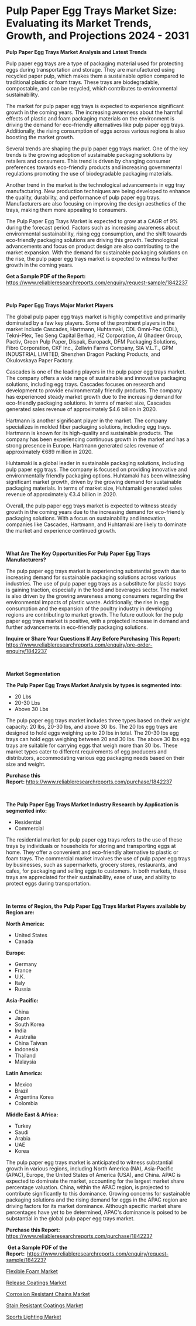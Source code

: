 <p><h1>Pulp Paper Egg Trays Market Size: Evaluating its Market Trends, Growth, and Projections 2024 - 2031</h1></p><p><strong>Pulp Paper Egg Trays Market Analysis and Latest Trends</strong></p>
<p><p>Pulp paper egg trays are a type of packaging material used for protecting eggs during transportation and storage. They are manufactured using recycled paper pulp, which makes them a sustainable option compared to traditional plastic or foam trays. These trays are biodegradable, compostable, and can be recycled, which contributes to environmental sustainability.</p><p>The market for pulp paper egg trays is expected to experience significant growth in the coming years. The increasing awareness about the harmful effects of plastic and foam packaging materials on the environment is driving the demand for eco-friendly alternatives like pulp paper egg trays. Additionally, the rising consumption of eggs across various regions is also boosting the market growth. </p><p>Several trends are shaping the pulp paper egg trays market. One of the key trends is the growing adoption of sustainable packaging solutions by retailers and consumers. This trend is driven by changing consumer preferences towards eco-friendly products and increasing governmental regulations promoting the use of biodegradable packaging materials.</p><p>Another trend in the market is the technological advancements in egg tray manufacturing. New production techniques are being developed to enhance the quality, durability, and performance of pulp paper egg trays. Manufacturers are also focusing on improving the design aesthetics of the trays, making them more appealing to consumers.</p><p>The Pulp Paper Egg Trays Market is expected to grow at a CAGR of 9% during the forecast period. Factors such as increasing awareness about environmental sustainability, rising egg consumption, and the shift towards eco-friendly packaging solutions are driving this growth. Technological advancements and focus on product design are also contributing to the market expansion. With the demand for sustainable packaging solutions on the rise, the pulp paper egg trays market is expected to witness further growth in the coming years.</p></p>
<p><strong>Get a Sample PDF of the Report:&nbsp;</strong> <a href="https://www.reliableresearchreports.com/enquiry/request-sample/1842237">https://www.reliableresearchreports.com/enquiry/request-sample/1842237</a></p>
<p>&nbsp;</p>
<p><strong>Pulp Paper Egg Trays Major Market Players</strong></p>
<p><p>The global pulp paper egg trays market is highly competitive and primarily dominated by a few key players. Some of the prominent players in the market include Cascades, Hartmann, Huhtamaki, CDL Omni-Pac (CDL), Tekni-Plex, Teo Seng Capital Berhad, HZ Corporation, Al Ghadeer Group, Pactiv, Green Pulp Paper, Dispak, Europack, DFM Packaging Solutions, Fibro Corporation, CKF Inc., Zellwin Farms Company, SIA V.L.T., GPM INDUSTRIAL LIMITED, Shenzhen Dragon Packing Products, and Okulovskaya Paper Factory.</p><p>Cascades is one of the leading players in the pulp paper egg trays market. The company offers a wide range of sustainable and innovative packaging solutions, including egg trays. Cascades focuses on research and development to provide environmentally friendly products. The company has experienced steady market growth due to the increasing demand for eco-friendly packaging solutions. In terms of market size, Cascades generated sales revenue of approximately $4.6 billion in 2020.</p><p>Hartmann is another significant player in the market. The company specializes in molded fiber packaging solutions, including egg trays. Hartmann is known for its high-quality and sustainable products. The company has been experiencing continuous growth in the market and has a strong presence in Europe. Hartmann generated sales revenue of approximately €689 million in 2020.</p><p>Huhtamaki is a global leader in sustainable packaging solutions, including pulp paper egg trays. The company is focused on providing innovative and environmentally friendly packaging options. Huhtamaki has been witnessing significant market growth, driven by the growing demand for sustainable packaging materials. In terms of market size, Huhtamaki generated sales revenue of approximately €3.4 billion in 2020.</p><p>Overall, the pulp paper egg trays market is expected to witness steady growth in the coming years due to the increasing demand for eco-friendly packaging solutions. With a focus on sustainability and innovation, companies like Cascades, Hartmann, and Huhtamaki are likely to dominate the market and experience continued growth.</p></p>
<p>&nbsp;</p>
<p><strong>What Are The Key Opportunities For Pulp Paper Egg Trays Manufacturers?</strong></p>
<p><p>The pulp paper egg trays market is experiencing substantial growth due to increasing demand for sustainable packaging solutions across various industries. The use of pulp paper egg trays as a substitute for plastic trays is gaining traction, especially in the food and beverages sector. The market is also driven by the growing awareness among consumers regarding the environmental impacts of plastic waste. Additionally, the rise in egg consumption and the expansion of the poultry industry in developing regions are contributing to market growth. The future outlook for the pulp paper egg trays market is positive, with a projected increase in demand and further advancements in eco-friendly packaging solutions.</p></p>
<p><strong>Inquire or Share Your Questions If Any Before Purchasing This Report:</strong> <a href="https://www.reliableresearchreports.com/enquiry/pre-order-enquiry/1842237">https://www.reliableresearchreports.com/enquiry/pre-order-enquiry/1842237</a></p>
<p>&nbsp;</p>
<p><strong>Market Segmentation</strong></p>
<p><strong>The Pulp Paper Egg Trays Market Analysis by types is segmented into:</strong></p>
<p><ul><li>20 Lbs</li><li>20-30 Lbs</li><li>Above 30 Lbs</li></ul></p>
<p><p>The pulp paper egg trays market includes three types based on their weight capacity: 20 lbs, 20-30 lbs, and above 30 lbs. The 20 lbs egg trays are designed to hold eggs weighing up to 20 lbs in total. The 20-30 lbs egg trays can hold eggs weighing between 20 and 30 lbs. The above 30 lbs egg trays are suitable for carrying eggs that weigh more than 30 lbs. These market types cater to different requirements of egg producers and distributors, accommodating various egg packaging needs based on their size and weight.</p></p>
<p><strong>Purchase this Report:&nbsp;</strong><a href="https://www.reliableresearchreports.com/purchase/1842237">https://www.reliableresearchreports.com/purchase/1842237</a></p>
<p>&nbsp;</p>
<p><strong>The Pulp Paper Egg Trays Market Industry Research by Application is segmented into:</strong></p>
<p><ul><li>Residential</li><li>Commercial</li></ul></p>
<p><p>The residential market for pulp paper egg trays refers to the use of these trays by individuals or households for storing and transporting eggs at home. They offer a convenient and eco-friendly alternative to plastic or foam trays. The commercial market involves the use of pulp paper egg trays by businesses, such as supermarkets, grocery stores, restaurants, and cafes, for packaging and selling eggs to customers. In both markets, these trays are appreciated for their sustainability, ease of use, and ability to protect eggs during transportation.</p></p>
<p>&nbsp;</p>
<p><strong>In terms of Region, the Pulp Paper Egg Trays Market Players available by Region are:</strong></p>
<p>
    <p> <strong> North America: </strong>
        <ul>
            <li>United States</li>
            <li>Canada</li>
        </ul>
        </p> 
    <p> <strong> Europe: </strong>
        <ul>
            <li>Germany</li>
            <li>France</li>
            <li>U.K.</li>
            <li>Italy</li>
            <li>Russia</li>
        </ul>
        </p> 
    <p> <strong> Asia-Pacific: </strong>
        <ul>
            <li>China</li>
            <li>Japan</li>
            <li>South Korea</li>
            <li>India</li>
            <li>Australia</li>
            <li>China Taiwan</li>
            <li>Indonesia</li>
            <li>Thailand</li>
            <li>Malaysia</li>
        </ul>
        </p> 
    <p> <strong> Latin America: </strong>
        <ul>
            <li>Mexico</li>
            <li>Brazil</li>
            <li>Argentina Korea</li>
            <li>Colombia</li>
        </ul>
        </p> 
    <p> <strong> Middle East & Africa: </strong>
        <ul>
            <li>Turkey</li>
            <li>Saudi</li>
            <li>Arabia</li>
            <li>UAE</li>
            <li>Korea</li>
        </ul>
    </p>
    </p>
<p><p>The pulp paper egg trays market is anticipated to witness substantial growth in various regions, including North America (NA), Asia-Pacific (APAC), Europe, the United States of America (USA), and China. APAC is expected to dominate the market, accounting for the largest market share percentage valuation. China, within the APAC region, is projected to contribute significantly to this dominance. Growing concerns for sustainable packaging solutions and the rising demand for eggs in the APAC region are driving factors for its market dominance. Although specific market share percentages have yet to be determined, APAC's dominance is poised to be substantial in the global pulp paper egg trays market.</p></p>
<p><strong>Purchase this Report: </strong><a href="https://www.reliableresearchreports.com/purchase/1842237">https://www.reliableresearchreports.com/purchase/1842237</a></p>
<p>&nbsp;<strong>Get a Sample PDF of the Report:&nbsp;&nbsp;</strong><a href="https://www.reliableresearchreports.com/enquiry/request-sample/1842237">https://www.reliableresearchreports.com/enquiry/request-sample/1842237</a></p>
<p><strong></strong></p>
<p><p><a href="https://medium.com/@paulbryant18/flexible-foam-nbsp-market-focuses-on-market-share-size-and-projected-forecast-till-2031-a0f9644e97ed">Flexible Foam Market</a></p><p><a href="https://medium.com/@paulbryant18/release-coatings-market-size-and-market-trends-complete-industry-overview-2024-to-2031-7b44617e0246">Release Coatings Market</a></p><p><a href="https://github.com/aasishrp01/Market-Research-Report-List-2/blob/main/corrosion-resistant-chains-market.md">Corrosion Resistant Chains Market</a></p><p><a href="https://medium.com/@paulbryant18/stain-resistant-coatings-market-trends-and-market-analysis-forecasted-for-period-2024-2031-5d98258a0719">Stain Resistant Coatings Market</a></p><p><a href="https://github.com/Paul14Anderson63/Market-Research-Report-List-2/blob/main/sports-lighting-market.md">Sports Lighting Market</a></p></p>